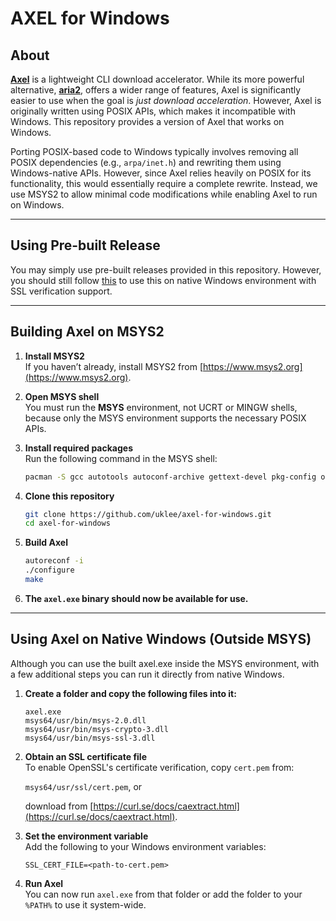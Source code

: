 # AXEL for Windows

## About

[**Axel**](https://github.com/axel-download-accelerator/axel) is a lightweight CLI download accelerator. While its more powerful alternative, [**aria2**](https://github.com/aria2/aria2), offers a wider range of features, Axel is significantly easier to use when the goal is *just download acceleration*. However, Axel is originally written using POSIX APIs, which makes it incompatible with Windows. This repository provides a version of Axel that works on Windows.

Porting POSIX-based code to Windows typically involves removing all POSIX dependencies (e.g., `arpa/inet.h`) and rewriting them using Windows-native APIs. However, since Axel relies heavily on POSIX for its functionality, this would essentially require a complete rewrite. Instead, we use MSYS2 to allow minimal code modifications while enabling Axel to run on Windows.

---

## Using Pre-built Release

You may simply use pre-built releases provided in this repository. However, you should still follow [this](#Using-Axel-on-Native-Windows-(Outside-MSYS)) to use this on native Windows environment with SSL verification support.



---

## Building Axel on MSYS2

1. **Install MSYS2**  
   If you haven’t already, install MSYS2 from [https://www.msys2.org](https://www.msys2.org).

2. **Open MSYS shell**  
   You must run the **MSYS** environment, not UCRT or MINGW shells, because only the MSYS environment supports the necessary POSIX APIs.

3. **Install required packages**  
   Run the following command in the MSYS shell:
   ```bash
   pacman -S gcc autotools autoconf-archive gettext-devel pkg-config openssl-devel
   ```

4. **Clone this repository**  
   ```bash
   git clone https://github.com/uklee/axel-for-windows.git
   cd axel-for-windows
   ```

5. **Build Axel**  
   ```bash
   autoreconf -i
   ./configure
   make
   ```

6. **The `axel.exe` binary should now be available for use.**  

---

## Using Axel on Native Windows (Outside MSYS)

Although you can use the built axel.exe inside the MSYS environment, with a few additional steps you can run it directly from native Windows.

1. **Create a folder and copy the following files into it:**  
   ```
   axel.exe
   msys64/usr/bin/msys-2.0.dll
   msys64/usr/bin/msys-crypto-3.dll
   msys64/usr/bin/msys-ssl-3.dll
   ```

2. **Obtain an SSL certificate file**  
   To enable OpenSSL's certificate verification, copy `cert.pem` from:

   `msys64/usr/ssl/cert.pem`, or

   download from [https://curl.se/docs/caextract.html](https://curl.se/docs/caextract.html).

3. **Set the environment variable**  
   Add the following to your Windows environment variables:
   ```
   SSL_CERT_FILE=<path-to-cert.pem>
   ```

4. **Run Axel**  
   You can now run `axel.exe` from that folder or add the folder to your `%PATH%` to use it system-wide.
